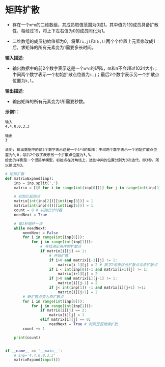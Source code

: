 # 矩阵扩散

- 存在一个`m*n`的二维数组，其成员取值范围为0或1。其中值为1的成员具备扩散性，每经过1S，将上下左右值为0的成员同化为1。

- 二维数组的成员初始值都为0，将第`[i,j]`和`[k,l]`两个个位置上元素修改成1后，求矩阵的所有元素变为1需要多长时间。

**输入描述:**

- 输出数据中的前2个数字表示这是一个`m*n`的矩阵，m和n不会超过1024大小；中间两个数字表示一个初始扩散点位置为`i,j`；最后2个数字表示另一个扩散点位置为`k,l`。

**输出描述:**

- 输出矩阵的所有元素变为1所需要秒数。

**示例1：**

```
输入
4,4,0,0,3,3

输出
3

说明: 输出数据中的前2个数字表示这是一个4*4的矩阵；中间两个数字表示一个初始扩散点位置为0,0；最后2个数字表示另一个扩散点位置为3,3。
给出的样例是一个很简单模型，初始点在对角线上，达到中间的位置分别为3次迭代，即3秒。所以输出为3。
```

```python
# 矩阵扩散
def matrixExpand(inp):
    inp = inp.split(',')
    matrix = [[0 for i in range(int(inp[0]))] for j in range(int(inp[1]))] # 初始化二维矩阵

    # 初始化起始点
    matrix[int(inp[2])][int(inp[3])] = 1
    matrix[int(inp[4])][int(inp[5])] = 1
    count = 0 # 初始化计时器
    needNext = True

    # 每1秒循环一次
    while needNext:
        needNext = False
        for i in range(int(inp[0])):
            for j in range(int(inp[1])):
                # 寻找满足条件的扩散点
                if matrix[i][j] == 1:
                    # 开始扩散
                    if i>0 and matrix[i-1][j] != 1:
                        matrix[i-1][j] = 2 # 数字2用来区分扩散点与原扩散点
                    if i < int(inp[0])-1 and matrix[i+1][j] != 1:
                        matrix[i+1][j] = 2
                    if j>0 and matrix[i][j-1] != 1:
                        matrix[i][j-1] = 2
                    if j< int(inp[1]) -1 and matrix[i][j+1] !=1:
                        matrix[i][j+1] = 2
        # 新扩散点变为原扩散点
        for i in range(int(inp[0])):
            for j in range(int(inp[1])):
                if matrix[i][j] == 2:
                    matrix[i][j] = 1
                elif matrix[i][j] == 0:
                    needNext = True # 判断是否继续扩散
        count += 1

    print(count)


if __name__ == '__main__':
    # inp='4,4,0,0,3,3'
    matrixExpand(input())
```

